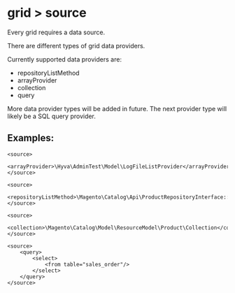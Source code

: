 # grid > source

Every grid requires a data source.

There are different types of grid data providers.

Currently supported data providers are:


* repositoryListMethod
* arrayProvider
* collection
* query


More data provider types will be added in future. The next provider type will likely be a SQL query provider.


## Examples:


```markup
<source>
    <arrayProvider>\Hyva\AdminTest\Model\LogFileListProvider</arrayProvider>
</source>
```


```markup
<source>
    <repositoryListMethod>\Magento\Catalog\Api\ProductRepositoryInterface::getList</repositoryListMethod>
</source>
```


```markup
<source>
    <collection>\Magento\Catalog\Model\ResourceModel\Product\Collection</collection>
</source>
```


```markup
<source>
    <query>
        <select>
            <from table="sales_order"/>
        </select>
    </query>
</source>
```


